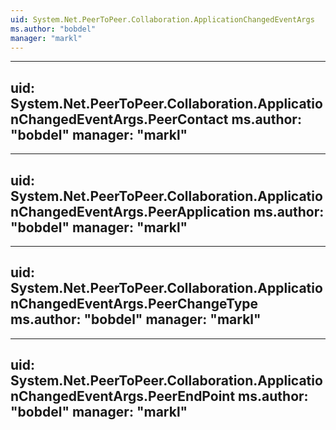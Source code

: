 ```yaml
---
uid: System.Net.PeerToPeer.Collaboration.ApplicationChangedEventArgs
ms.author: "bobdel"
manager: "markl"
---
```


---
uid: System.Net.PeerToPeer.Collaboration.ApplicationChangedEventArgs.PeerContact
ms.author: "bobdel"
manager: "markl"
---

---
uid: System.Net.PeerToPeer.Collaboration.ApplicationChangedEventArgs.PeerApplication
ms.author: "bobdel"
manager: "markl"
---

---
uid: System.Net.PeerToPeer.Collaboration.ApplicationChangedEventArgs.PeerChangeType
ms.author: "bobdel"
manager: "markl"
---

---
uid: System.Net.PeerToPeer.Collaboration.ApplicationChangedEventArgs.PeerEndPoint
ms.author: "bobdel"
manager: "markl"
---
